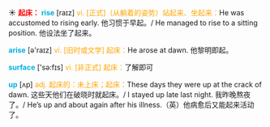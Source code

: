 ☀ <font color="red">**起床：**</font>
<font color="sky blue">**rise**</font> [raɪz] 
<font color="orange">vi. [正式]（从躺着的姿势）站起来、坐起来：</font>He was accustomed to rising early. 他习惯于早起。/ He managed to rise to a sitting position. 他设法坐了起来。

<font color="sky blue">**arise**</font> [ə'raɪz] 
<font color="orange">vi. [旧时或文学] 起床：</font>He arose at dawn. 他黎明即起。

<font color="sky blue">**surface**</font> ['sə:fɪs] 
<font color="orange">vi. [非正式] 起床：</font>了解即可

<font color="sky blue">**up**</font> [ʌp] 
<font color="orange">adj. 起床的：未上床；起床：</font>These days they were up at the crack of dawn. 这些天他们在破晓时就起床。/ I stayed up late last night. 我昨晚熬夜了。/ He’s up and about again after his illness.（英）他病愈后又能起来活动了。

